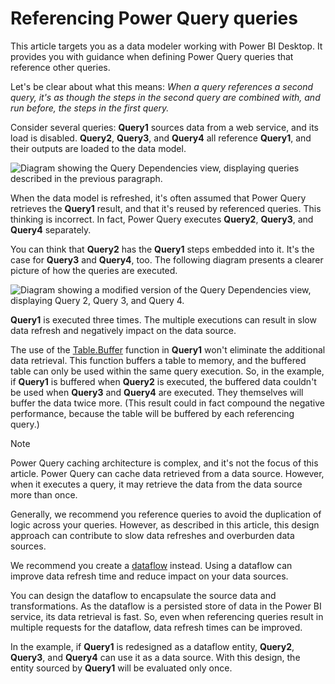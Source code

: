 Referencing Power Query queries
===============================



This article targets you as a data modeler working with Power BI Desktop. It provides you with guidance when defining Power Query queries that reference other queries.


Let's be clear about what this means: *When a query references a second query, it's as though the steps in the second query are combined with, and run before, the steps in the first query.*


Consider several queries: **Query1** sources data from a web service, and its load is disabled. **Query2**, **Query3**, and **Query4** all reference **Query1**, and their outputs are loaded to the data model.


![Diagram showing the Query Dependencies view, displaying queries described in the previous paragraph.](media/power-query-referenced-queries/query-dependencies-web-service.png)


When the data model is refreshed, it's often assumed that Power Query retrieves the **Query1** result, and that it's reused by referenced queries. This thinking is incorrect. In fact, Power Query executes **Query2**, **Query3**, and **Query4** separately.


You can think that **Query2** has the **Query1** steps embedded into it. It's the case for **Query3** and **Query4**, too. The following diagram presents a clearer picture of how the queries are executed.


![Diagram showing a modified version of the Query Dependencies view, displaying Query 2, Query 3, and Query 4.](media/power-query-referenced-queries/query-dependencies-web-service-concept.png)


**Query1** is executed three times. The multiple executions can result in slow data refresh and negatively impact on the data source.


The use of the [Table.Buffer](/en-us/powerquery-m/table-buffer) function in **Query1** won't eliminate the additional data retrieval. This function buffers a table to memory, and the buffered table can only be used within the same query execution. So, in the example, if **Query1** is buffered when **Query2** is executed, the buffered data couldn't be used when **Query3** and **Query4** are executed. They themselves will buffer the data twice more. (This result could in fact compound the negative performance, because the table will be buffered by each referencing query.)



Note


Power Query caching architecture is complex, and it's not the focus of this article. Power Query can cache data retrieved from a data source. However, when it executes a query, it may retrieve the data from the data source more than once.



Generally, we recommend you reference queries to avoid the duplication of logic across your queries. However, as described in this article, this design approach can contribute to slow data refreshes and overburden data sources.


We recommend you create a [dataflow](../transform-model/dataflows/dataflows-introduction-self-service) instead. Using a dataflow can improve data refresh time and reduce impact on your data sources.


You can design the dataflow to encapsulate the source data and transformations. As the dataflow is a persisted store of data in the Power BI service, its data retrieval is fast. So, even when referencing queries result in multiple requests for the dataflow, data refresh times can be improved.


In the example, if **Query1** is redesigned as a dataflow entity, **Query2**, **Query3**, and **Query4** can use it as a data source. With this design, the entity sourced by **Query1** will be evaluated only once.


